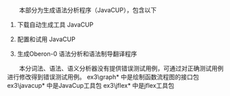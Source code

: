 &emsp;&emsp;本部分为生成语法分析程序（JavaCUP），包含以下

1. 下载自动生成工具 JavaCUP

2. 配置和试用 JavaCUP

3. 生成Oberon-0 语法分析和语法制导翻译程序

&emsp;&emsp;本分词法、语法、语义分析器没有提供错误测试用例，可通过对正确测试用例进行修改得到错误测试用例。
ex3\graph\*	中是绘制函数流程图的接口包
ex3\javacup\*	中是JavaCup工具包
ex3\jflex\*	中是jflex工具包
